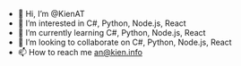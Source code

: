 - 👋 Hi, I’m @KienAT
- 👀 I’m interested in C#, Python, Node.js, React 
- 🌱 I’m currently learning C#, Python, Node.js, React
- 💞️ I’m looking to collaborate on C#, Python, Node.js, React
- 📫 How to reach me an@kien.info

<!---
Kienat/Kienat is a ✨ special ✨ repository because its `README.md` (this file) appears on your GitHub profile.
You can click the Preview link to take a look at your changes.
--->
